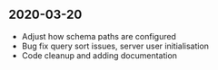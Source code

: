 2020-03-20
----------

- Adjust how schema paths are configured
- Bug fix query sort issues, server user initialisation
- Code cleanup and adding documentation